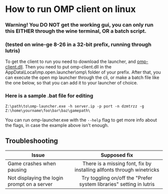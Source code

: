 # How to run OMP client on linux

### Warning! You DO NOT get the working gui, you can only run this EITHER through the wine terminal, OR a batch script. 
### (tested on wine-ge 8-26 in a 32-bit prefix, running through lutris)


To get the client to run you need to download the launcher, and [omp-client.dll](https://assets.open.mp/omp-client.dll).
Then you need to put omp-client.dll in the AppData\Local\mp.open.launcher\omp\ folder of your prefix.
After that, you can execute the open mp launcher through the cli, or make a batch file like the one below, so that you can add it to your launcher of choice.

### Here is a sample .bat file for editing
```
Z:\path\to\omp-launcher.exe -h server.ip -p port -n dzmtrzz -g Z:\home\yourname\foo\bar\baz\gamepath\
```

You can run omp-launcher.exe with the `--help` flag to get more info about the flags, in case the example above isn't enough.


## Troubleshooting

| Issue                                       | Supposed fix                                                           |
| ------------------------------------------- |:----------------------------------------------------------------------:|
| Game crashes when pausing                   | There is a missing font, fix by installing allfonts through winetricks |
| Not displaying the login prompt on a server | Try toggling on/off the "Prefer system libraries" setting in lutris    |